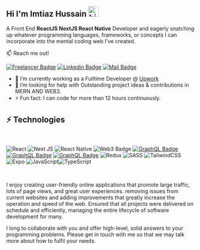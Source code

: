 ## Hi I'm Imtiaz Hussain <img src="https://user-images.githubusercontent.com/1303154/88677602-1635ba80-d120-11ea-84d8-d263ba5fc3c0.gif" width="28px" alt="hi">

A Front End <b>ReactJS NextJS React Native</b> Developer and eagerly snatching up whatever programming languages, frameworks, or concepts I can incorporate into the mental coding web I've created.

:mailbox: Reach me out!

[![Freelancer Badge](https://img.shields.io/badge/UpWork-6FDA44?style=for-the-badge&logo=Upwork&logoColor=white&link=https://www.upwork.com/freelancers/sarmed)](https://www.upwork.com/freelancers/~01dc31d3b5de771d02) [![Linkedin Badge](https://img.shields.io/badge/-@imtiazhussain-0e76a8?style=flat&labelColor=0e76a8&logo=linkedin&logoColor=white)](https://www.linkedin.com/in/imtiaz-hussain-a48391211/) [![Mail Badge](https://img.shields.io/badge/-imtiazh993@gmail.com-c0392b?style=flat&labelColor=c0392b&logo=gmail&logoColor=white)](mailto:imtiazh993@gmail.com)

- 🔭 I’m currently working as a Fulltime Developer @ <a href='https://upwork.com/'>Upwork</a>
- 🤔 I’m looking for help with Outstanding project ideas & contributions in MERN AND WEB3.
- ⚡ Fun fact: I can code for more than 12 hours continuously.

## ⚡ Technologies

<br>
<!-- TODO: Make technologies links takes you to repositories -->

![React](https://img.shields.io/badge/react-%2320232a.svg?style=for-the-badge&logo=react&logoColor=%2361DAFB) ![Next JS](https://img.shields.io/badge/Next-black?style=for-the-badge&logo=next.js&logoColor=white) ![React Native](https://img.shields.io/badge/react_native-%2320232a.svg?style=for-the-badge&logo=react&logoColor=%2361DAFB)
![Web3 Badge](https://img.shields.io/badge/web3.js-F16822?style=for-the-badge&logo=web3.js&logoColor=white)
[![GraphQL Badge](https://img.shields.io/badge/html5-%23E34F26.svg?style=for-the-badge&logo=html5&logoColor=white)](#) [![GraphQL Badge](https://img.shields.io/badge/css3-%231572B6.svg?style=for-the-badge&logo=css3&logoColor=white)](#) [![GraphQL Badge](https://img.shields.io/badge/bootstrap-%23563D7C.svg?style=for-the-badge&logo=bootstrap&logoColor=white)](#) ![Redux](https://img.shields.io/badge/redux-%23593d88.svg?style=for-the-badge&logo=redux&logoColor=white) ![SASS](https://img.shields.io/badge/SASS-hotpink.svg?style=for-the-badge&logo=SASS&logoColor=white) ![TailwindCSS](https://img.shields.io/badge/tailwindcss-%2338B2AC.svg?style=for-the-badge&logo=tailwind-css&logoColor=white) ![Expo](https://img.shields.io/badge/expo-1C1E24?style=for-the-badge&logo=expo&logoColor=#D04A37) ![JavaScript](https://img.shields.io/badge/javascript-%23323330.svg?style=for-the-badge&logo=javascript&logoColor=%23F7DF1E)![TypeScript](https://img.shields.io/badge/typescript-%23007ACC.svg?style=for-the-badge&logo=typescript&logoColor=white)

<br >

I enjoy creating user-friendly online applications that promote large traffic, lots of page views, and great user experiences. removing issues from current websites and adding improvements that greatly increase the operation and speed of the web. Ensured that all projects were delivered on schedule and efficiently, managing the entire lifecycle of software development for many.

I long to collaborate with you and offer high-level, solid answers to your programming problems. Please get in touch with me so that we may talk more about how to fulfil your needs.
